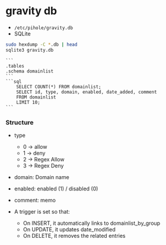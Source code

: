 # gravity db

* `/etc/pihole/gravity.db`
* SQLite
```bash
sudo hexdump -C *.db | head
sqlite3 gravity.db
```
    ```
    .tables
    .schema domainlist
    ```
    ```sql
        SELECT COUNT(*) FROM domainlist;
        SELECT id, type, domain, enabled, date_added, comment
        FROM domainlist
        LIMIT 10;
    ```
### Structure
* type
    * 0 → allow
    * 1 → deny
    * 2 → Regex Allow
    * 3 → Regex Deny

* domain: Domain name

* enabled: enabled (1) / disabled (0)

* comment: memo

* A trigger is set so that:
    * On INSERT, it automatically links to domainlist_by_group
    * On UPDATE, it updates date_modified
    * On DELETE, it removes the related entries